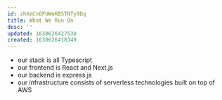 ```yaml
---
id: zhXmCnOFUWeKBSTNTy9Dq
title: What We Run On
desc: ''
updated: 1630626427538
created: 1630626418349
---
```


- our stack is all Typescript
- our frontend is React and Next.js 
- our backend is express.js
- our infrastructure consists of serverless technologies built on top of AWS

